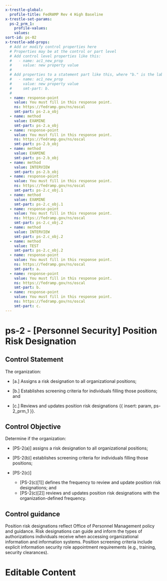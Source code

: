 ```yaml
---
x-trestle-global:
  profile-title: FedRAMP Rev 4 High Baseline
x-trestle-set-params:
  ps-2_prm_1:
    profile-values:
    values:
sort-id: ps-02
x-trestle-add-props:
  # Add or modify control properties here
  # Properties may be at the control or part level
  # Add control level properties like this:
  #   - name: ac1_new_prop
  #     value: new property value
  #
  # Add properties to a statement part like this, where "b." is the label of the target statement part
  #   - name: ac1_new_prop
  #     value: new property value
  #     smt-part: b.
  #
  - name: response-point
    value: You must fill in this response point.
    ns: https://fedramp.gov/ns/oscal
    smt-part: ps-2.a_obj
  - name: method
    value: EXAMINE
    smt-part: ps-2.a_obj
  - name: response-point
    value: You must fill in this response point.
    ns: https://fedramp.gov/ns/oscal
    smt-part: ps-2.b_obj
  - name: method
    value: EXAMINE
    smt-part: ps-2.b_obj
  - name: method
    value: INTERVIEW
    smt-part: ps-2.b_obj
  - name: response-point
    value: You must fill in this response point.
    ns: https://fedramp.gov/ns/oscal
    smt-part: ps-2.c_obj.1
  - name: method
    value: EXAMINE
    smt-part: ps-2.c_obj.1
  - name: response-point
    value: You must fill in this response point.
    ns: https://fedramp.gov/ns/oscal
    smt-part: ps-2.c_obj.2
  - name: method
    value: INTERVIEW
    smt-part: ps-2.c_obj.2
  - name: method
    value: TEST
    smt-part: ps-2.c_obj.2
  - name: response-point
    value: You must fill in this response point.
    ns: https://fedramp.gov/ns/oscal
    smt-part: a.
  - name: response-point
    value: You must fill in this response point.
    ns: https://fedramp.gov/ns/oscal
    smt-part: b.
  - name: response-point
    value: You must fill in this response point.
    ns: https://fedramp.gov/ns/oscal
    smt-part: c.
---
```


# ps-2 - \[Personnel Security\] Position Risk Designation

## Control Statement

The organization:

- \[a.\] Assigns a risk designation to all organizational positions;

- \[b.\] Establishes screening criteria for individuals filling those positions; and

- \[c.\] Reviews and updates position risk designations {{ insert: param, ps-2_prm_1 }}.

## Control Objective

Determine if the organization:

- \[PS-2(a)\] assigns a risk designation to all organizational positions;

- \[PS-2(b)\] establishes screening criteria for individuals filling those positions;

- \[PS-2(c)\]

  - \[PS-2(c)[1]\] defines the frequency to review and update position risk designations; and
  - \[PS-2(c)[2]\] reviews and updates position risk designations with the organization-defined frequency.

## Control guidance

Position risk designations reflect Office of Personnel Management policy and guidance. Risk designations can guide and inform the types of authorizations individuals receive when accessing organizational information and information systems. Position screening criteria include explicit information security role appointment requirements (e.g., training, security clearances).

# Editable Content

<!-- Make additions and edits below -->
<!-- The above represents the contents of the control as received by the profile, prior to additions. -->
<!-- If the profile makes additions to the control, they will appear below. -->
<!-- The above markdown may not be edited but you may edit the content below, and/or introduce new additions to be made by the profile. -->
<!-- If there is a yaml header at the top, parameter values may be edited. Use --set-parameters to incorporate the changes during assembly. -->
<!-- The content here will then replace what is in the profile for this control, after running profile-assemble. -->
<!-- The added parts in the profile for this control are below.  You may edit them and/or add new ones. -->
<!-- Each addition must have a heading either of the form ## Control my_addition_name -->
<!-- or ## Part a. (where the a. refers to one of the control statement labels.) -->
<!-- "## Control" parts are new parts added after the statement part. -->
<!-- "## Part" parts are new parts added into the top-level statement part with that label. -->
<!-- Subparts may be added with nested hash levels of the form ### My Subpart Name -->
<!-- underneath the parent ## Control or ## Part being added -->
<!-- See https://ibm.github.io/compliance-trestle/tutorials/ssp_profile_catalog_authoring/ssp_profile_catalog_authoring for guidance. -->
